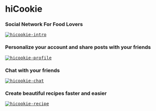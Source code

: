 # hiCookie

### Social Network For Food Lovers
<a href="https://webdev19.dibris.unige.it/~S3606726/"><kbd><img src="https://user-images.githubusercontent.com/62540354/116425972-01b75780-a843-11eb-8318-037cc77749dd.PNG" alt="hicookie-intro"></kbd></a>

### Personalize your account and share posts with your friends
<a href="https://webdev19.dibris.unige.it/~S3606726/php/show_profile.php?user_id=1"><kbd><img src="https://user-images.githubusercontent.com/62540354/116426225-375c4080-a843-11eb-9807-1c853449dc0b.png" alt="hicookie-profile"></kbd></a>

### Chat with your friends
<a href="https://webdev19.dibris.unige.it/~S3606726/php/chat.php"><kbd><img src="https://user-images.githubusercontent.com/62540354/116428925-acc91080-a845-11eb-8c61-1fc5e7fd0e99.PNG" alt="hicookie-chat"></kbd></a>

### Create beautiful recipes faster and easier
<a href="https://webdev19.dibris.unige.it/~S3606726/php/create-recipe.php"><kbd><img src="https://user-images.githubusercontent.com/62540354/116429983-b3a45300-a846-11eb-84f5-fcd587b427e4.PNG" alt="hicookie-recipe"></kbd></a>




